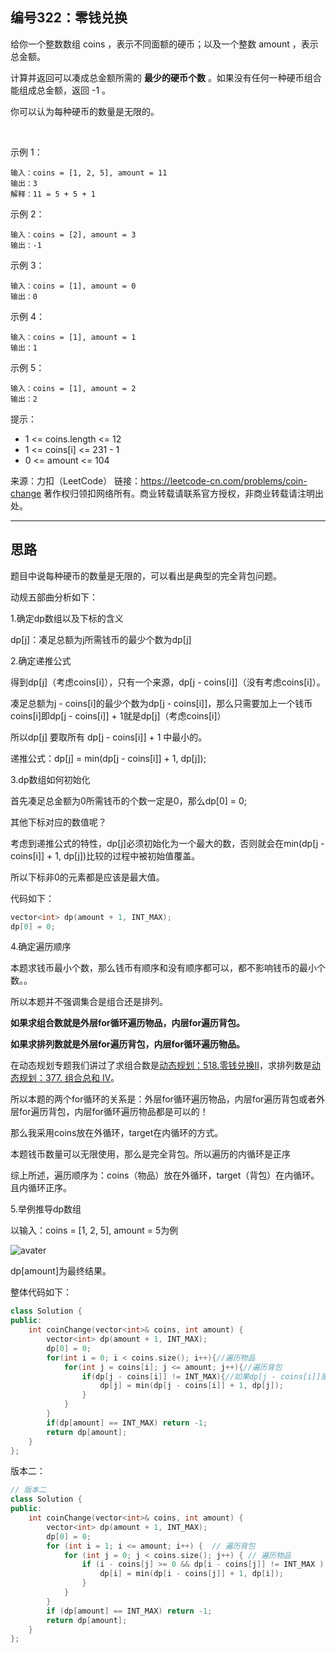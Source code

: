 ## 编号322：零钱兑换

给你一个整数数组 coins ，表示不同面额的硬币；以及一个整数 amount ，表示总金额。

计算并返回可以凑成总金额所需的 **最少的硬币个数** 。如果没有任何一种硬币组合能组成总金额，返回 -1 。

你可以认为每种硬币的数量是无限的。

 

示例 1：
```
输入：coins = [1, 2, 5], amount = 11
输出：3 
解释：11 = 5 + 5 + 1
```
示例 2：
```
输入：coins = [2], amount = 3
输出：-1
```
示例 3：
```
输入：coins = [1], amount = 0
输出：0
```
示例 4：
```
输入：coins = [1], amount = 1
输出：1
```
示例 5：
```
输入：coins = [1], amount = 2
输出：2 
```
提示：

* 1 <= coins.length <= 12
* 1 <= coins[i] <= 231 - 1
* 0 <= amount <= 104

来源：力扣（LeetCode）
链接：https://leetcode-cn.com/problems/coin-change
著作权归领扣网络所有。商业转载请联系官方授权，非商业转载请注明出处。

---
## 思路
题目中说每种硬币的数量是无限的，可以看出是典型的完全背包问题。

动规五部曲分析如下：

1.确定dp数组以及下标的含义

dp[j]：凑足总额为j所需钱币的最少个数为dp[j]

2.确定递推公式

得到dp[j]（考虑coins[i]），只有一个来源，dp[j - coins[i]]（没有考虑coins[i]）。

凑足总额为j - coins[i]的最少个数为dp[j - coins[i]]，那么只需要加上一个钱币coins[i]即dp[j - coins[i]] + 1就是dp[j]（考虑coins[i]）

所以dp[j] 要取所有 dp[j - coins[i]] + 1 中最小的。

递推公式：dp[j] = min(dp[j - coins[i]] + 1, dp[j]);

3.dp数组如何初始化

首先凑足总金额为0所需钱币的个数一定是0，那么dp[0] = 0;

其他下标对应的数值呢？

考虑到递推公式的特性，dp[j]必须初始化为一个最大的数，否则就会在min(dp[j - coins[i]] + 1, dp[j])比较的过程中被初始值覆盖。

所以下标非0的元素都是应该是最大值。

代码如下：
```c++
vector<int> dp(amount + 1, INT_MAX);
dp[0] = 0;
```
4.确定遍历顺序

本题求钱币最小个数，那么钱币有顺序和没有顺序都可以，都不影响钱币的最小个数。。

所以本题并不强调集合是组合还是排列。

**如果求组合数就是外层for循环遍历物品，内层for遍历背包。**

**如果求排列数就是外层for遍历背包，内层for循环遍历物品。**

在动态规划专题我们讲过了求组合数是[动态规划：518.零钱兑换II](https://github.com/caixiongjiang/caixiongjiang/blob/main/leetcode_java/leetcode_train/leetcode518.md)，求排列数是[动态规划：377. 组合总和 Ⅳ](https://github.com/caixiongjiang/caixiongjiang/blob/main/leetcode_java/leetcode_train/leetcode377.md)。

所以本题的两个for循环的关系是：外层for循环遍历物品，内层for遍历背包或者外层for遍历背包，内层for循环遍历物品都是可以的！

那么我采用coins放在外循环，target在内循环的方式。

本题钱币数量可以无限使用，那么是完全背包。所以遍历的内循环是正序

综上所述，遍历顺序为：coins（物品）放在外循环，target（背包）在内循环。且内循环正序。

5.举例推导dp数组

以输入：coins = [1, 2, 5], amount = 5为例

![avater](https://camo.githubusercontent.com/1f86436773a97d299934ccae62025735d7c68958d4313139c75a88dcd2b6fc22/68747470733a2f2f696d672d626c6f672e6373646e696d672e636e2f32303231303230313131313833333930362e6a7067)

dp[amount]为最终结果。


整体代码如下：
```c++
class Solution {
public:
    int coinChange(vector<int>& coins, int amount) {
        vector<int> dp(amount + 1, INT_MAX);
        dp[0] = 0;
        for(int i = 0; i < coins.size(); i++){//遍历物品
            for(int j = coins[i]; j <= amount; j++){//遍历背包
                if(dp[j - coins[i]] != INT_MAX){//如果dp[j - coins[i]]是初始值则跳过
                    dp[j] = min(dp[j - coins[i]] + 1, dp[j]);
                }
            }
        }
        if(dp[amount] == INT_MAX) return -1;
        return dp[amount];
    }
};
```


版本二：
```c++
// 版本二
class Solution {
public:
    int coinChange(vector<int>& coins, int amount) {
        vector<int> dp(amount + 1, INT_MAX);
        dp[0] = 0;
        for (int i = 1; i <= amount; i++) {  // 遍历背包
            for (int j = 0; j < coins.size(); j++) { // 遍历物品
                if (i - coins[j] >= 0 && dp[i - coins[j]] != INT_MAX ) {
                    dp[i] = min(dp[i - coins[j]] + 1, dp[i]);
                }
            }
        }
        if (dp[amount] == INT_MAX) return -1;
        return dp[amount];
    }
};
```